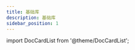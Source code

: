 ```yaml
---
title: 基础库
description: 基础库
sidebar_position: 1
---
```


import DocCardList from '@theme/DocCardList';

<DocCardList />
